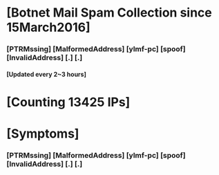 # [Botnet Mail Spam Collection since 15March2016]
### [PTRMssing] [MalformedAddress] [ylmf-pc] [spoof] [InvalidAddress] [.] [.]
#### [Updated every 2~3 hours]

# [Counting 13425 IPs]

# [Symptoms] 
###   [PTRMssing] [MalformedAddress] [ylmf-pc] [spoof] [InvalidAddress] [.] [.]
